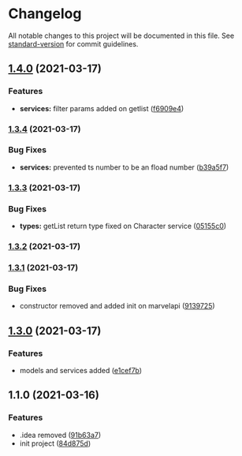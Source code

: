 # Changelog

All notable changes to this project will be documented in this file. See [standard-version](https://github.com/conventional-changelog/standard-version) for commit guidelines.

## [1.4.0](https://github.com/andradeB/marvel-client/compare/v1.3.4...v1.4.0) (2021-03-17)


### Features

* **services:** filter params added on getlist ([f6909e4](https://github.com/andradeB/marvel-client/commit/f6909e4f90a6aca84d4aa159ebd3290789283cf2))

### [1.3.4](https://github.com/andradeB/marvel-client/compare/v1.3.3...v1.3.4) (2021-03-17)


### Bug Fixes

* **services:** prevented ts number to be an fload number ([b39a5f7](https://github.com/andradeB/marvel-client/commit/b39a5f70e6c320b2f0aa0c37b412b8c3eee2bb90))

### [1.3.3](https://github.com/andradeB/marvel-client/compare/v1.3.2...v1.3.3) (2021-03-17)


### Bug Fixes

* **types:** getList return type fixed on Character service ([05155c0](https://github.com/andradeB/marvel-client/commit/05155c0df83fb3aa33bfd88fe2864fc51afde7d1))

### [1.3.2](https://github.com/andradeB/marvel-client/compare/v1.3.1...v1.3.2) (2021-03-17)

### [1.3.1](https://github.com/andradeB/marvel-client/compare/v1.3.0...v1.3.1) (2021-03-17)


### Bug Fixes

* constructor removed and added init on marvelapi ([9139725](https://github.com/andradeB/marvel-client/commit/9139725e8d2d977350598bf359267e40ba3128ba))

## [1.3.0](https://github.com/andradeB/marvel-client/compare/v1.1.0...v1.3.0) (2021-03-17)


### Features

* models and services added ([e1cef7b](https://github.com/andradeB/marvel-client/commit/e1cef7b8cf911d14e3dd012fde21334874a4cba1))

## 1.1.0 (2021-03-16)


### Features

* .idea removed ([91b63a7](https://github.com/andradeB/marvel-client/commit/91b63a7e94ea680d05f2d16aaaf749acfd485045))
* init project ([84d875d](https://github.com/andradeB/marvel-client/commit/84d875d272ac0f30a9744f71f3e337f4d1c5f223))
